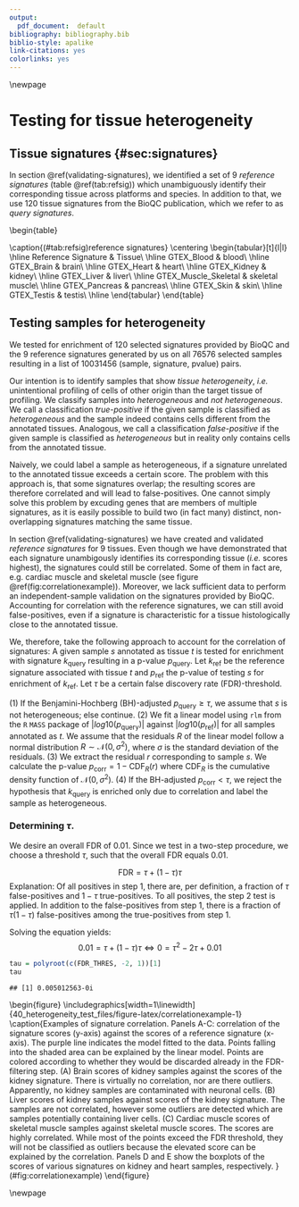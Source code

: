 ```yaml
---
output:
  pdf_document:  default
bibliography: bibliography.bib
biblio-style: apalike
link-citations: yes
colorlinks: yes
---
```


\newpage





# Testing for tissue heterogeneity

## Tissue signatures {#sec:signatures}

In section \@ref(validating-signatures), we identified a set of
9 *reference signatures* (table \@ref(tab:refsig)) which unambiguously
identify their corresponding tissue across platforms and species. In addition to that, 
we use 120 tissue signatures from the BioQC publication, which we refer to as *query signatures*. 

\begin{table}

\caption{(\#tab:refsig)reference signatures}
\centering
\begin{tabular}[t]{l|l}
\hline
Reference Signature & Tissue\\
\hline
GTEX\_Blood & blood\\
\hline
GTEX\_Brain & brain\\
\hline
GTEX\_Heart & heart\\
\hline
GTEX\_Kidney & kidney\\
\hline
GTEX\_Liver & liver\\
\hline
GTEX\_Muscle\_Skeletal & skeletal muscle\\
\hline
GTEX\_Pancreas & pancreas\\
\hline
GTEX\_Skin & skin\\
\hline
GTEX\_Testis & testis\\
\hline
\end{tabular}
\end{table}


## Testing samples for heterogeneity
We tested for enrichment of
120
selected signatures provided by BioQC and the
9
reference signatures generated by us on all 
76576
selected samples resulting in a list of
10031456 
(sample, signature, pvalue) pairs.

Our intention is to identify samples that show *tissue heterogeneity*,
*i.e.* unintentional profiling of cells of other origin than the target tissue
of profiling. We classify samples into *heterogeneous* and *not heterogeneous*.
We call a classification *true-positive* if the given sample is classified
as *heterogeneous* and the sample indeed contains cells different from the
annotated tissues. Analogous, we call a classification *false-positive*
if the given sample is classified as *heterogeneous* but in reality only contains cells from the annotated tissue.

Naively, we could label a sample as heterogeneous, if a signature unrelated
to the annotated tissue exceeds a certain score. The problem with this
approach is, that some signatures overlap; the resulting scores are therefore
correlated and will lead to false-positives. One cannot simply solve this
problem by excuding genes that are members of multiple signatures, as it is
easily possible to build two (in fact many) distinct, non-overlapping
signatures matching the same tissue.

In section \@ref(validating-signatures) we have created and validated
*reference signatures* for 9 tissues. Even though we have demonstrated that
each signature unambigously identifies its corresponding tissue (*i.e.* scores
highest), the signatures could still be correlated. Some of them in fact are,
e.g. cardiac muscle and skeletal muscle (see figure
\@ref(fig:correlationexample)). Moreover, we lack sufficient data to perform an
independent-sample validation on the signatures provided by BioQC. Accounting
for correlation with the reference signatures, we can still avoid
false-positives, even if a signature is characteristic for a tissue
histologically close to the annotated tissue.

We, therefore, take the following approach to account for the correlation of signatures:
A given sample $s$ annotated as tissue $t$ is tested for enrichment with signature $k_{\text{query}}$ resulting in a p-value $p_{\text{query}}$. Let $k_{\text{ref}}$ be the reference signature associated with tissue $t$ and $p_{\text{ref}}$ the p-value of testing $s$ for enrichment of $k_{\text{ref}}$. Let $\tau$ be a certain false discovery rate (FDR)-threshold.

(1) If the Benjamini-Hochberg (BH)-adjusted $p_{\text{query}} \ge \tau$, we
assume that $s$ is not heterogeneous; else continue.
(2) We fit a linear model using `rlm` from the `R` `MASS` package of
$|log10(p_{\text{query}})|$ against $|log10(p_{\text{ref}})|$ for all samples
annotated as $t$. We assume that the residuals $R$ of the linear model follow
a normal distribution $R \sim \mathcal{N}(0, \sigma^2)$, where $\sigma$ is the
standard deviation of the residuals.
(3) We extract the residual $r$ corresponding to sample $s$. We calculate the
p-value $p_{\text{corr}} = 1 - \text{CDF}_R(r)$ where $\text{CDF}_R$ is the
cumulative density function of $\mathcal{N}(0, \sigma^2)$.
(4) If the BH-adjusted $p_{\text{corr}} < \tau$, we reject the
hypothesis that $k_{\text{query}}$ is enriched only due to correlation and label
the sample as heterogeneous.

### Determining $\tau$.
We desire an overall FDR of 0.01. Since we test in a two-step procedure, we choose a threshold $\tau$, such that the
overall FDR equals 0.01.

$$
\text{FDR} = \tau + (1-\tau) \tau
$$
Explanation:
Of all positives in step 1, there are, per definition, a fraction of $\tau$ false-positives and $1-\tau$ true-positives.
To all positives, the step 2 test is applied. In addition to the false-positives from step 1, there is a fraction of $\tau(1-\tau)$ false-positives among the true-positives from step 1.

Solving the equation yields:
$$
0.01 = \tau + (1-\tau)\tau \Leftrightarrow 0 = \tau^2 - 2\tau + 0.01
$$

```r
tau = polyroot(c(FDR_THRES, -2, 1))[1]
tau
```

```
## [1] 0.005012563-0i
```

\begin{figure}
\includegraphics[width=1\linewidth]{40_heterogeneity_test_files/figure-latex/correlationexample-1} \caption{Examples of signature correlation. Panels A-C: correlation of the signature scores (y-axis) against the scores of a reference signature (x-axis). The purple line indicates the model fitted to the data. Points falling into the shaded area can be explained by the linear model. Points are colored according to whether they would be discarded already in the FDR-filtering step. (A) Brain scores of kidney samples against the scores of the kidney signature. There is virtually no correlation, nor are there outliers. Apparently, no kidney samples are contaminated with neuronal cells. (B) Liver scores of kidney samples against scores of the kidney signature. The samples are not correlated, however some outliers are detected which are samples potentially containing liver cells. (C) Cardiac muscle scores of skeletal muscle samples against skeletal muscle scores. The scores are highly correlated. While most of the points exceed the FDR threshold, they will not be classified as outliers because the elevated score can be explained by the correlation. Panels D and E show the boxplots of the scores of various signatures on kidney and heart samples, respectively. }(\#fig:correlationexample)
\end{figure}

\newpage
